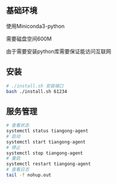 ## 基础环境

使用Miniconda3-python

需要磁盘空间600M

由于需要安装python库需要保证能访问互联网

## 安装

```bash
# ./install.sh 安装端口
bash ./install.sh 61234
```

## 服务管理

```bash
# 查看状态
systemctl status tiangong-agent
# 启动
systemctl start tiangong-agent
# 停止
systemctl stop tiangong-agent
# 重启
systemctl restart tiangong-agent
# 查看日志
tail -f nohup.out
```





